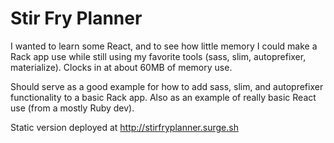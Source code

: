 # Stir Fry Planner

I wanted to learn some React, and to see how little memory I could make a Rack app use while still using my favorite tools (sass, slim, autoprefixer, materialize). Clocks in at about 60MB of memory use.

Should serve as a good example for how to add sass, slim, and autoprefixer functionality to a basic Rack app. Also as an example of really basic React use (from a mostly Ruby dev).

Static version deployed at http://stirfryplanner.surge.sh